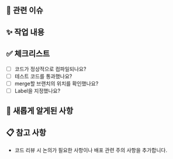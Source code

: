 ## 🔗 관련 이슈

## ✨ 작업 내용

## ✅ 체크리스트
- [ ] 코드가 정상적으로 컴파일되나요?
- [ ] 테스트 코드를 통과했나요?
- [ ] merge할 브랜치의 위치를 확인했나요?
- [ ] Label을 지정했나요?
  
## 🎃 새롭게 알게된 사항

## 📋 참고 사항
- 코드 리뷰 시 논의가 필요한 사항이나 배포 관련 주의 사항을 추가합니다.
